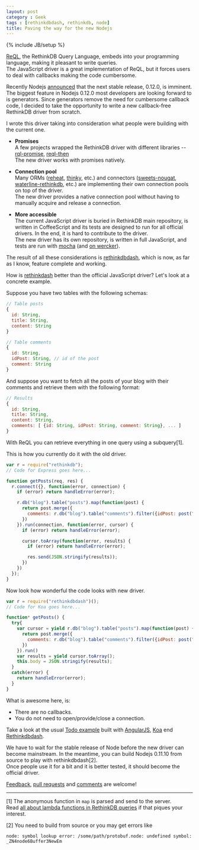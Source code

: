 ```yaml
---
layout: post
category : Geek
tags : [rethinkdbdash, rethinkdb, node]
title: Paving the way for the new Nodejs
---
```

{% include JB/setup %}

[ReQL](http://rethinkdb.com/docs/introduction-to-reql/),
the RethinkDB Query Language, embeds into your programming
language, making it pleasant to write queries.  
The JavaScript driver is a great implementation of ReQL, but it forces users to deal
with callbacks making the code cumbersome.

Recently Nodejs [announced](http://blog.nodejs.org/2014/01/16/nodejs-road-ahead/) that
the next stable release, 0.12.0, is imminent. The biggest feature in Nodejs 0.12.0 most
developers are looking forward to is generators. Since generators remove the need for
cumbersome callback code, I decided to take the opportunity to write a new callback-free
RethinkDB driver from scratch.

I wrote this driver taking into consideration what people were building with the
current one.

- __Promises__  
A few projects wrapped the RethinkDB driver with different libraries --
[rql-promise](https://npmjs.org/package/rql-promise),
[reql-then](https://npmjs.org/package/reql-then)  
The new driver works with promises natively.

- __Connection pool__  
Many ORMs ([reheat](https://npmjs.org/package/reheat),
[thinky](https://npmjs.org/package/thinky), etc.) and connectors
([sweets-nougat](https://npmjs.org/package/sweets-nougat),
[waterline-rethinkdb](https://npmjs.org/package/waterline-rethinkdb), etc.)
are implementing their own connection pools on top of the driver.  
The new driver provides a native connection pool without having to manually acquire and
release a connection.

- __More accessible__  
The current JavaScript driver is buried in RethinkDB main repository, is written in
CoffeeScript and its tests are designed to run for all official drivers. In the end, it
is hard to contribute to the driver.  
The new driver has its own repository, is written in full JavaScript, and tests are run
with [mocha](http://visionmedia.github.io/mocha/)
(and [on wercker](https://app.wercker.com/#applications/52dffe8ba4acb3ef16010ef8)).


The result of all these considerations is
[rethinkdbdash](https://github.com/neumino/rethinkdbdash), which is now, as far as I
know, feature complete and working.  


How is [rethinkdash](https://github.com/neumino/rethinkdbdash) better than the official
JavaScript driver? Let's look at a concrete example.  

Suppose you have two tables with the following schemas:

```js
// Table posts
{
  id: String,
  title: String,
  content: String
}

// Table comments
{
  id: String,
  idPost: String, // id of the post
  comment: String
}
```

And suppose you want to fetch all the posts of your blog with their comments and retrieve
them with the following format:

```js
// Results
{
  id: String,
  title: String,
  content: String,
  comments: [ {id: String, idPost: String, comment: String}, ... ]
}
```

With ReQL you can retrieve everything in one query using a subquery[1].

This is how you currently do it with the old driver.

```js
var r = require("rethinkdb");
// Code for Express goes here...

function getPosts(req, res) {
  r.connect({}, function(error, connection) {
    if (error) return handleError(error);

    r.db("blog").table("posts").map(function(post) {
      return post.merge({
        comments: r.db("blog").table("comments").filter({idPost: post("id")}).coerceTo("array")
      })
    }).run(connection, function(error, cursor) {
      if (error) return handleError(error);

      cursor.toArray(function(error, results) {
        if (error) return handleError(error);

        res.send(JSON.stringify(results));
      })
    })
  });
}
```

Now look how wonderful the code looks with new driver.

```js
var r = require("rethinkdbdash")();
// Code for Koa goes here...

function* getPosts() {
  try{
    var cursor = yield r.db("blog").table("posts").map(function(post) {
      return post.merge({
        comments: r.db("blog").table("comments").filter({idPost: post("id")}).coerceTo("array")
      })
    }).run()
    var results = yield cursor.toArray();
    this.body = JSON.stringify(results);
  }
  catch(error) {
    return handleError(error);
  }
}
```
What is awesome here, is:

- There are no callbacks.
- You do not need to open/provide/close a connection.

Take a look at the usual
[Todo example](https://github.com/neumino/rethinkdbdash-examples/tree/master/todo)
built with [AngularJS](http://angularjs.org/), [Koa](https://github.com/koajs/koa)
end [Rethinkdbdash](https://github.com/neumino/rethinkdbdash).

We have to wait for the stable release of Node before the new driver can become
mainstream. In the meantime, you can build Nodejs 0.11.10 from source to play with
rethinkdbdash[2].  
Once people use it for a bit and it is better tested, it should become the official driver.


[Feedback](https://twitter.com/neumino),
[pull requests](https://github.com/neumino/rethinkdbdash/pulls)
and [comments](https://news.ycombinator.com/item?id=7146502) are welcome!  


------------

[1] The anonymous function in `map` is parsed and send to the server.  
Read [all about lambda functions in RethinkDB queries](http://www.rethinkdb.com/blog/lambda-functions/)
if that piques your interest.  

[2] You need to build from source or you may get errors like

```
node: symbol lookup error: /some/path/protobuf.node: undefined symbol: _ZN4node6Buffer3NewEm
```

